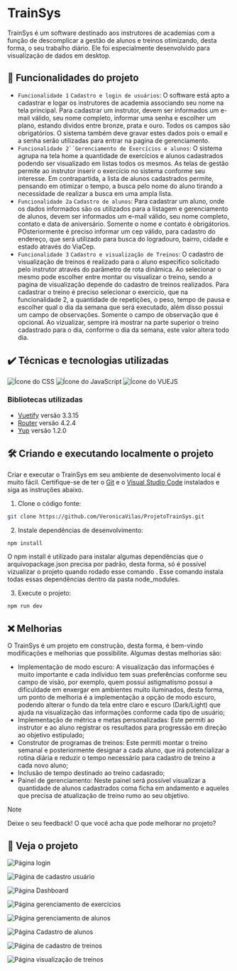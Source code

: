 
# TrainSys

TrainSys é um software destinado aos instrutores de academias com a função de descomplicar a gestão de alunos e treinos otimizando, desta forma, o seu trabalho diário. Ele foi especialmente desenvolvido para visualização de dados em desktop.

## 🔨 Funcionalidades do projeto

- `Funcionalidade 1` `Cadastro e login de usuários`: O software está apto a cadastrar e logar os instrutores de academia associando seu nome na tela principal. Para cadastrar um instrutor, devem ser informados um e-mail válido, seu nome completo, informar uma senha e escolher um plano, estando dividos entre bronze, prata e ouro. Todos os campos são obrigatórios. O sistema também deve gravar estes dados pois o email e a senha serão utilizadas para entrar na pagina de gerenciamento.
- `Funcionalidade 2``Gerenciamento de Exercícios e alunos`: O sistema agrupa na tela home a quantidade de exercícios e alunos cadastrados podendo ser visualizado em listas todos os mesmos. As telas de gestão permite ao instrutor inserir o exercício no sistema conforme seu interesse. Em contrapartida, a lista de alunos cadastrados permite, pensando em otimizar o tempo, a busca pelo nome do aluno tirando a necessidade de realizar a busca em uma ampla lista.
- `Funcionalidade 2a` `Cadastro de alunos`: Para cadastrar um aluno, onde os dados informados são os utilizados para a listagem e gerenciamento de alunos, devem ser informados um e-mail válido, seu nome completo, contato e data de aniversário. Somente o nome e contato é obrigátorios. POsteriormente é preciso informar um cep válido, para cadastro do endereço, que será utilizado para busca do logradouro, bairro, cidade e estado através do ViaCep.
- `Funcionalidade 3` `Cadastro e visualização de Treinos`: O cadastro de visualização de treinos é realizado para o aluno especifico solicitado pelo instrutor através do parâmetro de rota dinâmica. Ao selecionar o mesmo pode escolher entre montar ou visualizar o treino, sendo a pagina de visualização depende do cadastro de treinos realizados. Para cadastrar o treino é preciso selecionar o exercicio, que na funcionalidade 2, a quantidade de repetições, o peso, tempo de pausa e escolher qual o dia da semana que será executado, além disso possui um campo de observações. Somente o campo de observação que é opcional. Ao vizualizar, sempre irá mostrar na parte superior o treino cadastrado para o dia, conforme o dia da semana, este valor altera todo dia. 

## ✔️ Técnicas e tecnologias utilizadas

![Ícone do CSS](https://img.shields.io/badge/CSS-239120?&style=for-the-badge&logo=css3&logoColor=white)
![Ícone do JavaScript](https://img.shields.io/badge/JavaScript-F7DF1E?style=for-the-badge&logo=javascript&logoColor=black)
![Ícone do VUEJS](https://img.shields.io/badge/Vue.js-35495E?style=for-the-badge&logo=vue.js&logoColor=4FC08D)

### Bibliotecas utilizadas

- [Vuetify](https://vuetifyjs.com/en/) versão 3.3.15
- [Router](https://router.vuejs.org/) versão 4.2.4
- [Yup](https://www.npmjs.com/package/yup) versão 1.2.0


## 🛠️ Criando e executando localmente o projeto
Criar e executar o TrainSys em seu ambiente de desenvolvimento local é muito fácil. Certifique-se de ter o [Git](https://git-scm.com/downloads) e o [Visual Studio Code](https://code.visualstudio.com/) instalados e siga as instruções abaixo.


1. Clone o código fonte:

```bash
git clone https://github.com/VeronicaVilas/ProjetoTrainSys.git
```

2. Instale dependências de desenvolvimento:

```bash
npm install
```

O npm install é utilizado para instalar algumas dependências que o arquivopackage.json precisa por padrão, desta forma, só é possível vizualizar o projeto quando rodado esse comando . Esse comando instala todas essas dependências dentro da pasta node_modules. 

3. Execute o projeto:

```bash
npm run dev
```
## ❌ Melhorias
O TrainSys é um projeto em construção, desta forma, é bem-vindo modificações e melhorias que possibilite. Algumas destas melhorias são:

- Implementação de modo escuro: A visualização das informações é muito importante e cada individuo tem suas preferências conforme seu campo de visão, por exemplo, quem possui astigmatismo possui a dificuldade em enxergar em ambientes muito iluminados, desta forma, um ponto de melhoria é a implementação a opção de modo escuro, podendo alterar o fundo da tela entre claro e escuro (Dark/Light) que ajuda na visualização das informações conforme cada tipo de usuário; 
- Implementação de métrica e metas personalizadas: Este permiti ao instrutor e ao aluno registrar os resultados para progressão em direção ao objetivo estipulado; 
- Construtor de programas de treinos: Este permiti montar o treino semanal e posteriormente designar a cada aluno, que irá potencializar a rotina diária e reduzir o tempo necessário para cadastro de treino a cada novo aluno;
- Inclusão de tempo destinado ao treino cadasrado;
- Painel de gerenciamento: Neste painel será possível visualizar a quantidade de alunos cadastrados coma ficha em andamento e aqueles que precisa de atualização de treino rumo ao seu objetivo.

> [!NOTE]
> Deixe o seu feedback! O que você acha que pode melhorar no projeto?

## 👀 Veja o projeto

![Página login](https://github.com/VeronicaVilas/ProjetoTrainSys/assets/135287830/bc485480-1769-4cb9-b8c7-79848b2cc943)

![Página de cadastro usuário](https://github.com/VeronicaVilas/ProjetoTrainSys/assets/135287830/d9f38844-a487-4d2e-a149-7096ddb2b466)

![Página Dashboard](https://github.com/VeronicaVilas/ProjetoTrainSys/assets/135287830/defa5fe5-2e88-4aab-8811-0c55c83a19c7)

![Página gerenciamento de exercícios](https://github.com/VeronicaVilas/ProjetoTrainSys/assets/135287830/8b280295-f150-4f9c-a266-9828f827a774)

![Página gerenciamento de alunos](https://github.com/VeronicaVilas/ProjetoTrainSys/assets/135287830/91ee8a3f-6472-4ed7-bbab-c6df9198ad35)

![Página Cadastro de alunos](https://github.com/VeronicaVilas/ProjetoTrainSys/assets/135287830/02e10bcf-d0e6-4958-9d63-435818ea8774)

![Página de cadastro de treinos](https://github.com/VeronicaVilas/ProjetoTrainSys/assets/135287830/8ad879bb-2467-4c39-88f7-4969fb7d70cc)

![Página visualização de treinos](https://github.com/VeronicaVilas/ProjetoTrainSys/assets/135287830/f245ca54-cca9-485f-b696-548e91f9d203)
